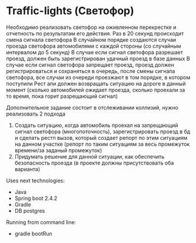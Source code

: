 # Traffic-lights (Светофор)

Необходимо реализовать светофор на оживленном перекрестке и отчетность по результатам его действия.
Раз в 20 секунд происходит смена сигнала светофора
В случайном порядке создаются случаи проезда светофора автомобилями с каждой стороны (со случайным интервалом до 5 секунд)
В случае если сигнал светофора разрешает проезд, должен быть зарегистрирован удачный проезд в базе данных
В случае если сигнал светофора запрещает проезд, проезд должен регистрироваться и сохраняться в очередь, после смены сигнала светофора, все случаи из очереди проезжают в том порядке, в котором поступили
Рест апи должен возвращать ситуацию на дороге в данный момент (сколько автомобилей ожидает проезда, сколько проехали за то время, пока горит разрещающий сигнал)

Дополнительное задание состоит в отслеживании коллизий, нужно реализовать 2 подхода
1. Создать ситуацию, когда автомобиль проехал на запрещающий сигнал светофора (многопоточность), зарегистрировать проезд в бд и сделать рестп вызов, который создает репорт по этим ситуациям на данном участке (репорт по таким ситуациям за весь промежуток времени/за заданый промежуток)
2. Придумать решение для данной ситуации, как обеспечить безопасность проезда (в проекте должны присутствовать оба варианта)

Uses next technologies:
- Java
- Spring boot 2.4.2
- Gradle
- DB postgres 

Running from command line:
- gradle bootRun 